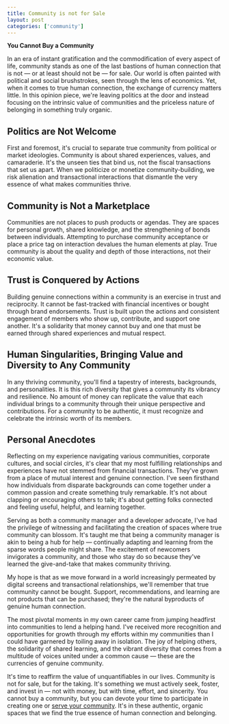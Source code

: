 ```yaml
---
title: Community is not for Sale
layout: post
categories: ['community']
---
```


**You Cannot Buy a Community**

In an era of instant gratification and the commodification of every aspect of life, community stands as one of the last bastions of human connection that is not — or at least should not be — for sale. Our world is often painted with political and social brushstrokes, seen through the lens of economics. Yet, when it comes to true human connection, the exchange of currency matters little. In this opinion piece, we're leaving politics at the door and instead focusing on the intrinsic value of communities and the priceless nature of belonging in something truly organic. 

## Politics are Not Welcome

First and foremost, it's crucial to separate true community from political or market ideologies. Community is about shared experiences, values, and camaraderie. It's the unseen ties that bind us, not the fiscal transactions that set us apart. When we politicize or monetize community-building, we risk alienation and transactional interactions that dismantle the very essence of what makes communities thrive. 

## Community is Not a Marketplace

Communities are not places to push products or agendas. They are spaces for personal growth, shared knowledge, and the strengthening of bonds between individuals. Attempting to purchase community acceptance or place a price tag on interaction devalues the human elements at play. True community is about the quality and depth of those interactions, not their economic value.

## Trust is Conquered by Actions

Building genuine connections within a community is an exercise in trust and reciprocity. It cannot be fast-tracked with financial incentives or bought through brand endorsements. Trust is built upon the actions and consistent engagement of members who show up, contribute, and support one another. It's a solidarity that money cannot buy and one that must be earned through shared experiences and mutual respect.

## Human Singularities, Bringing Value and Diversity to Any Community

In any thriving community, you'll find a tapestry of interests, backgrounds, and personalities. It is this rich diversity that gives a community its vibrancy and resilience. No amount of money can replicate the value that each individual brings to a community through their unique perspective and contributions. For a community to be authentic, it must recognize and celebrate the intrinsic worth of its members.

## Personal Anecdotes

Reflecting on my experience navigating various communities, corporate cultures, and social circles, it's clear that my most fulfilling relationships and experiences have not stemmed from financial transactions. They've grown from a place of mutual interest and genuine connection. I've seen firsthand how individuals from disparate backgrounds can come together under a common passion and create something truly remarkable. It's not about clapping or encouraging others to talk; it's about getting folks connected and feeling useful, helpful, and learning together.

Serving as both a community manager and a developer advocate, I've had the privilege of witnessing and facilitating the creation of spaces where true community can blossom. It's taught me that being a community manager is akin to being a hub for help — continually adapting and learning from the sparse words people might share. The excitement of newcomers invigorates a community, and those who stay do so because they've learned the give-and-take that makes community thriving.

 My hope is that as we move forward in a world increasingly permeated by digital screens and transactional relationships, we'll remember that true community cannot be bought. Support, recommendations, and learning are not products that can be purchased; they're the natural byproducts of genuine human connection. 

The most pivotal moments in my own career came from jumping headfirst into communities to lend a helping hand. I've received more recognition and opportunities for growth through my efforts within my communities than I could have garnered by toiling away in isolation. The joy of helping others, the solidarity of shared learning, and the vibrant diversity that comes from a multitude of voices united under a common cause — these are the currencies of genuine community. 

It's time to reaffirm the value of unquantifiables in our lives. Community is not for sale, but for the taking. It's something we must actively seek, foster, and invest in — not with money, but with time, effort, and sincerity. You cannot buy a community, but you can devote your time to participate in creating one or [serve your community](/serve-your-community). It's in these authentic, organic spaces that we find the true essence of human connection and belonging.


